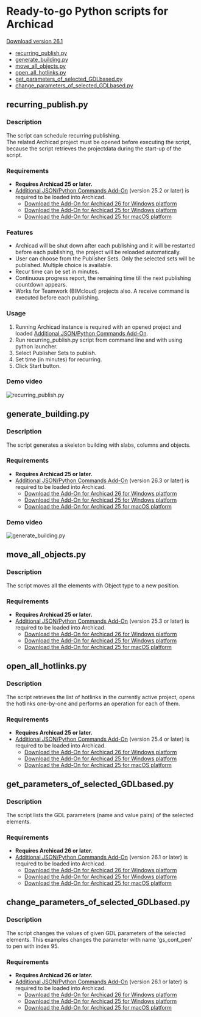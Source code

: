 # Ready-to-go Python scripts for Archicad

[Download version 26.1](https://github.com/tlorantfy/archicad-python-scripts/archive/refs/tags/26.1.zip)

- [recurring_publish.py](#recurring_publish.py)
- [generate_building.py](#generate_building.py)
- [move_all_objects.py](#move_all_objects.py)
- [open_all_hotlinks.py](#open_all_hotlinks.py)
- [get_parameters_of_selected_GDLbased.py](#get_parameters_of_selected_GDLbased.py)
- [change_parameters_of_selected_GDLbased.py](#change_parameters_of_selected_GDLbased.py)

## recurring_publish.py

### Description
The script can schedule recurring publishing.  
The related Archicad project must be opened before executing the script, because the script retrieves the projectdata during the start-up of the script.

### Requirements
* **Requires Archicad 25 or later.**
* [Additional JSON/Python Commands Add-On](https://github.com/tlorantfy/archicad-additional-json-commands) (version 25.2 or later) is required to be loaded into Archicad.
  * [Download the Add-On for Archicad 26 for Windows platform](https://github.com/tlorantfy/archicad-additional-json-commands/releases/download/26.3/archicad-additional-json-commands.26.apx)
  * [Download the Add-On for Archicad 25 for Windows platform](https://github.com/tlorantfy/archicad-additional-json-commands/releases/download/26.3/archicad-additional-json-commands.25.apx)
  * [Download the Add-On for Archicad 25 for macOS platform](https://github.com/tlorantfy/archicad-additional-json-commands/releases/download/25.2/archicad-additional-json-commands.bundle.zip)

### Features

* Archicad will be shut down after each publishing and it will be restarted before each publishing, the project will be reloaded automatically.
* User can choose from the Publisher Sets. Only the selected sets will be published. Multiple choice is available.
* Recur time can be set in minutes.
* Continuous progress report, the remaining time till the next publishing countdown appears.
* Works for Teamwork (BIMcloud) projects also. A receive command is executed before each publishing.

### Usage

1. Running Archicad instance is required with an opened project and loaded [Additional JSON/Python Commands Add-On](https://github.com/tlorantfy/archicad-additional-json-commands/releases).
2. Run recurring_publish.py script from command line and with using python launcher.
3. Select Publisher Sets to publish.
4. Set time (in minutes) for recurring.
5. Click Start button.

### Demo video
![recurring_publish.py](https://j.gifs.com/lRY80V.gif)

## generate_building.py

### Description
The script generates a skeleton building with slabs, columns and objects.

### Requirements
* **Requires Archicad 25 or later.**
* [Additional JSON/Python Commands Add-On](https://github.com/tlorantfy/archicad-additional-json-commands) (version 26.3 or later) is required to be loaded into Archicad.
  * [Download the Add-On for Archicad 26 for Windows platform](https://github.com/tlorantfy/archicad-additional-json-commands/releases/download/26.3/archicad-additional-json-commands.26.apx)
  * [Download the Add-On for Archicad 25 for Windows platform](https://github.com/tlorantfy/archicad-additional-json-commands/releases/download/26.3/archicad-additional-json-commands.25.apx)
  * [Download the Add-On for Archicad 25 for macOS platform](https://github.com/tlorantfy/archicad-additional-json-commands/releases/download/25.2/archicad-additional-json-commands.bundle.zip)

### Demo video
![generate_building.py](https://s1.ezgif.com/tmp/ezgif-1-fad163f9a4.gif)

## move_all_objects.py

### Description
The script moves all the elements with Object type to a new position.  

### Requirements
* **Requires Archicad 25 or later.**
* [Additional JSON/Python Commands Add-On](https://github.com/tlorantfy/archicad-additional-json-commands) (version 25.3 or later) is required to be loaded into Archicad.
  * [Download the Add-On for Archicad 26 for Windows platform](https://github.com/tlorantfy/archicad-additional-json-commands/releases/download/26.3/archicad-additional-json-commands.26.apx)
  * [Download the Add-On for Archicad 25 for Windows platform](https://github.com/tlorantfy/archicad-additional-json-commands/releases/download/26.3/archicad-additional-json-commands.25.apx)
  * [Download the Add-On for Archicad 25 for macOS platform](https://github.com/tlorantfy/archicad-additional-json-commands/releases/download/25.2/archicad-additional-json-commands.bundle.zip)

## open_all_hotlinks.py

### Description
The script retrieves the list of hotlinks in the currently active project, opens the hotlinks one-by-one and performs an operation for each of them.

### Requirements
* **Requires Archicad 25 or later.**
* [Additional JSON/Python Commands Add-On](https://github.com/tlorantfy/archicad-additional-json-commands) (version 25.4 or later) is required to be loaded into Archicad.
  * [Download the Add-On for Archicad 26 for Windows platform](https://github.com/tlorantfy/archicad-additional-json-commands/releases/download/26.3/archicad-additional-json-commands.26.apx)
  * [Download the Add-On for Archicad 25 for Windows platform](https://github.com/tlorantfy/archicad-additional-json-commands/releases/download/26.3/archicad-additional-json-commands.25.apx)
  * [Download the Add-On for Archicad 25 for macOS platform](https://github.com/tlorantfy/archicad-additional-json-commands/releases/download/25.2/archicad-additional-json-commands.bundle.zip)

## get_parameters_of_selected_GDLbased.py

### Description
The script lists the GDL parameters (name and value pairs) of the selected elements.

### Requirements
* **Requires Archicad 26 or later.**
* [Additional JSON/Python Commands Add-On](https://github.com/tlorantfy/archicad-additional-json-commands) (version 26.1 or later) is required to be loaded into Archicad.
  * [Download the Add-On for Archicad 26 for Windows platform](https://github.com/tlorantfy/archicad-additional-json-commands/releases/download/26.3/archicad-additional-json-commands.26.apx)
  * [Download the Add-On for Archicad 25 for Windows platform](https://github.com/tlorantfy/archicad-additional-json-commands/releases/download/26.3/archicad-additional-json-commands.25.apx)
  * [Download the Add-On for Archicad 25 for macOS platform](https://github.com/tlorantfy/archicad-additional-json-commands/releases/download/25.2/archicad-additional-json-commands.bundle.zip)

## change_parameters_of_selected_GDLbased.py

### Description
The script changes the values of given GDL parameters of the selected elements.
This examples changes the parameter with name 'gs_cont_pen' to pen with index 95.

### Requirements
* **Requires Archicad 26 or later.**
* [Additional JSON/Python Commands Add-On](https://github.com/tlorantfy/archicad-additional-json-commands) (version 26.1 or later) is required to be loaded into Archicad.
  * [Download the Add-On for Archicad 26 for Windows platform](https://github.com/tlorantfy/archicad-additional-json-commands/releases/download/26.3/archicad-additional-json-commands.26.apx)
  * [Download the Add-On for Archicad 25 for Windows platform](https://github.com/tlorantfy/archicad-additional-json-commands/releases/download/26.3/archicad-additional-json-commands.25.apx)
  * [Download the Add-On for Archicad 25 for macOS platform](https://github.com/tlorantfy/archicad-additional-json-commands/releases/download/25.2/archicad-additional-json-commands.bundle.zip)